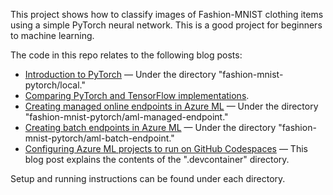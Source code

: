 This project shows how to classify images of Fashion-MNIST clothing items using a simple PyTorch neural network. This is a good project for beginners to machine learning. 

The code in this repo relates to the following blog posts:

* [Introduction to PyTorch](https://bea.stollnitz.com/blog/fashion-pytorch/) &mdash; Under the directory "fashion-mnist-pytorch/local."
* [Comparing PyTorch and TensorFlow implementations](https://bea.stollnitz.com/blog/fashion-comparison/).
* [Creating managed online endpoints in Azure ML](https://bea.stollnitz.com/blog/managed-endpoint/) &mdash; Under the directory "fashion-mnist-pytorch/aml-managed-endpoint."
* [Creating batch endpoints in Azure ML](https://bea.stollnitz.com/blog/batch-endpoint/) &mdash; Under the directory "fashion-mnist-pytorch/aml-batch-endpoint."
* [Configuring Azure ML projects to run on GitHub Codespaces](https://bea.stollnitz.com/blog/codespaces-azureml/) &mdash; This blog post explains the contents of the ".devcontainer" directory.

Setup and running instructions can be found under each directory.

